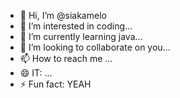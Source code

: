 - 👋 Hi, I’m @siakamelo
- 👀 I’m interested in coding...
- 🌱 I’m currently learning java...
- 💞️ I’m looking to collaborate on you...
- 📫 How to reach me ...
- 😄 IT: ...
- ⚡ Fun fact: YEAH 

<!---
siakamelo/siakamelo is a ✨ special ✨ repository because its `README.md` (this file) appears on your GitHub profile.
You can click the Preview link to take a look at your changes.
--->
